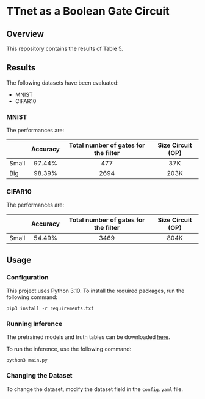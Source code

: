 # TTnet as a Boolean Gate Circuit

## Overview

This repository contains the results of Table 5.

## Results

The following datasets have been evaluated:

- MNIST
- CIFAR10

### MNIST

The performances are:

|       | Accuracy | Total number of gates for the filter | Size Circuit (OP) | 
|-------|:--------:|:------------------------------------:|:-----------------:|
| Small |  97.44%  |                 477                  |        37K        |    
| Big   |  98.39%  |                 2694                 |       203K        | 

### CIFAR10
The performances are:

|       | Accuracy | Total number of gates for the filter | Size Circuit (OP) | 
|-------|:--------:|:------------------------------------:|:-----------------:|
| Small |  54.49%  |                 3469                 |       804K        |    



## Usage

### Configuration
This project uses Python 3.10. To install the required packages, run the following command:

```
pip3 install -r requirements.txt
```

### Running Inference

The pretrained models and truth tables can be downloaded [here](XXX).


To run the inference, use the following command:

```
python3 main.py
```



### Changing the Dataset

To change the dataset, modify the dataset field in the `config.yaml` file.



